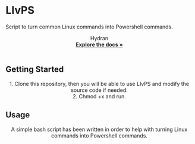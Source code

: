 # LIvPS
Script to turn common Linux commands into Powershell commands.
<p align="center">
  <a href="https://github.com/bebbenn/hydran">
  </a>


  <p align="center">
    Hydran
    <br />
    <a href="https://github.com/bebbenn/hydran/blob/master/README.md"><strong>Explore the docs »</strong></a>
    <br />
    <br />
  </p>
</p>
<!-- GETTING STARTED -->

## Getting Started
<p align="center">
1. Clone this repository, then you will be able to use LIvPS and modify the source code if needed. <br>
2. Chmod +x and run. <br>

</p>

<!-- USAGE EXAMPLES -->
## Usage
<p align="center">
A simple bash script has been written in order to help with turning Linux commands into Powershell commands.
